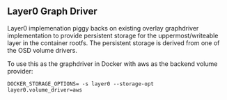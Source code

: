 ## Layer0 Graph Driver

Layer0 implemenation piggy backs on existing overlay graphdriver implementation to provide persistent storage for the uppermost/writeable layer in the container rootfs. 
The persistent storage is derived from one of the OSD volume drivers.

To use this as the graphdriver in Docker with aws as the backend volume provider:

```
DOCKER_STORAGE_OPTIONS= -s layer0 --storage-opt layer0.volume_driver=aws
```
